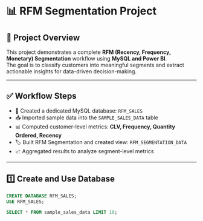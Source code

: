 # 📊 RFM Segmentation Project

## 🧠 Project Overview  
This project demonstrates a complete **RFM (Recency, Frequency, Monetary) Segmentation** workflow using **MySQL and Power BI**.  
The goal is to classify customers into meaningful segments and extract actionable insights for data-driven decision-making.  

---

## ✅ Workflow Steps  

- 📂 Created a dedicated MySQL database: `RFM_SALES`  
- 📥 Imported sample data into the `SAMPLE_SALES_DATA` table  
- 📊 Computed customer-level metrics: **CLV, Frequency, Quantity Ordered, Recency**  
- 🏷️ Built RFM Segmentation and created view: `RFM_SEGMENTATION_DATA`  
- 📈 Aggregated results to analyze segment-level metrics  

---

## 1️⃣ Create and Use Database  

```sql
CREATE DATABASE RFM_SALES;
USE RFM_SALES;

SELECT * FROM sample_sales_data LIMIT 10;


